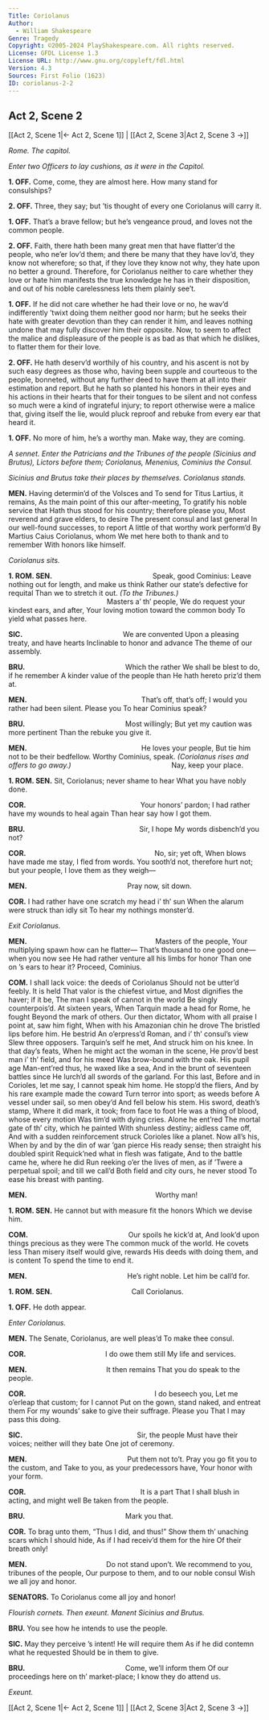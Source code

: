```yaml
---
Title: Coriolanus
Author: 
  - William Shakespeare
Genre: Tragedy
Copyright: ©2005-2024 PlayShakespeare.com. All rights reserved.
License: GFDL License 1.3
License URL: http://www.gnu.org/copyleft/fdl.html
Version: 4.3
Sources: First Folio (1623)
ID: coriolanus-2-2
---
```


## Act 2, Scene 2
[[Act 2, Scene 1|← Act 2, Scene 1]] | [[Act 2, Scene 3|Act 2, Scene 3 →]]

*Rome. The capitol.*

*Enter two Officers to lay cushions, as it were in the Capitol.*

**1. OFF.**
Come, come, they are almost here. How many stand for consulships?

**2. OFF.**
Three, they say; but ’tis thought of every one Coriolanus will carry it.

**1. OFF.**
That’s a brave fellow; but he’s vengeance proud, and loves not the common people.

**2. OFF.**
Faith, there hath been many great men that have flatter’d the people, who ne’er lov’d them; and there be many that they have lov’d, they know not wherefore; so that, if they love they know not why, they hate upon no better a ground. Therefore, for Coriolanus neither to care whether they love or hate him manifests the true knowledge he has in their disposition, and out of his noble carelessness lets them plainly see’t.

**1. OFF.**
If he did not care whether he had their love or no, he wav’d indifferently ’twixt doing them neither good nor harm; but he seeks their hate with greater devotion than they can render it him, and leaves nothing undone that may fully discover him their opposite. Now, to seem to affect the malice and displeasure of the people is as bad as that which he dislikes, to flatter them for their love.

**2. OFF.**
He hath deserv’d worthily of his country, and his ascent is not by such easy degrees as those who, having been supple and courteous to the people, bonneted, without any further deed to have them at all into their estimation and report. But he hath so planted his honors in their eyes and his actions in their hearts that for their tongues to be silent and not confess so much were a kind of ingrateful injury; to report otherwise were a malice that, giving itself the lie, would pluck reproof and rebuke from every ear that heard it.

**1. OFF.**
No more of him, he’s a worthy man. Make way, they are coming.

*A sennet. Enter the Patricians and the Tribunes of the people (Sicinius and Brutus), Lictors before them; Coriolanus, Menenius, Cominius the Consul.*

*Sicinius and Brutus take their places by themselves. Coriolanus stands.*

**MEN.**
Having determin’d of the Volsces and
To send for Titus Lartius, it remains,
As the main point of this our after-meeting,
To gratify his noble service that
Hath thus stood for his country; therefore please you,
Most reverend and grave elders, to desire
The present consul and last general
In our well-found successes, to report
A little of that worthy work perform’d
By Martius Caius Coriolanus, whom
We met here both to thank and to remember
With honors like himself.

*Coriolanus sits.*

**1. ROM. SEN.**
              Speak, good Cominius:
Leave nothing out for length, and make us think
Rather our state’s defective for requital
Than we to stretch it out.
*(To the Tribunes.)*
              Masters a’ th’ people,
We do request your kindest ears, and after,
Your loving motion toward the common body
To yield what passes here.

**SIC.**
              We are convented
Upon a pleasing treaty, and have hearts
Inclinable to honor and advance
The theme of our assembly.

**BRU.**
              Which the rather
We shall be blest to do, if he remember
A kinder value of the people than
He hath hereto priz’d them at.

**MEN.**
                That’s off, that’s off;
I would you rather had been silent. Please you
To hear Cominius speak?

**BRU.**
              Most willingly;
But yet my caution was more pertinent
Than the rebuke you give it.

**MEN.**
                He loves your people,
But tie him not to be their bedfellow.
Worthy Cominius, speak.
*(Coriolanus rises and offers to go away.)*
              Nay, keep your place.

**1. ROM. SEN.**
Sit, Coriolanus; never shame to hear
What you have nobly done.

**COR.**
                Your honors’ pardon;
I had rather have my wounds to heal again
Than hear say how I got them.

**BRU.**
                Sir, I hope
My words disbench’d you not?

**COR.**
                  No, sir; yet oft,
When blows have made me stay, I fled from words.
You sooth’d not, therefore hurt not; but your people,
I love them as they weigh⁠—

**MEN.**
              Pray now, sit down.

**COR.**
I had rather have one scratch my head i’ th’ sun
When the alarum were struck than idly sit
To hear my nothings monster’d.

*Exit Coriolanus.*

**MEN.**
                  Masters of the people,
Your multiplying spawn how can he flatter⁠—
That’s thousand to one good one—when you now see
He had rather venture all his limbs for honor
Than one on ’s ears to hear it? Proceed, Cominius.

**COM.**
I shall lack voice: the deeds of Coriolanus
Should not be utter’d feebly. It is held
That valor is the chiefest virtue, and
Most dignifies the haver; if it be,
The man I speak of cannot in the world
Be singly counterpois’d. At sixteen years,
When Tarquin made a head for Rome, he fought
Beyond the mark of others. Our then dictator,
Whom with all praise I point at, saw him fight,
When with his Amazonian chin he drove
The bristled lips before him. He bestrid
An o’erpress’d Roman, and i’ th’ consul’s view
Slew three opposers. Tarquin’s self he met,
And struck him on his knee. In that day’s feats,
When he might act the woman in the scene,
He prov’d best man i’ th’ field, and for his meed
Was brow-bound with the oak. His pupil age
Man-ent’red thus, he waxed like a sea,
And in the brunt of seventeen battles since
He lurch’d all swords of the garland. For this last,
Before and in Corioles, let me say,
I cannot speak him home. He stopp’d the fliers,
And by his rare example made the coward
Turn terror into sport; as weeds before
A vessel under sail, so men obey’d
And fell below his stem. His sword, death’s stamp,
Where it did mark, it took; from face to foot
He was a thing of blood, whose every motion
Was tim’d with dying cries. Alone he ent’red
The mortal gate of th’ city, which he painted
With shunless destiny; aidless came off,
And with a sudden reinforcement struck
Corioles like a planet. Now all’s his,
When by and by the din of war ’gan pierce
His ready sense; then straight his doubled spirit
Requick’ned what in flesh was fatigate,
And to the battle came he, where he did
Run reeking o’er the lives of men, as if
’Twere a perpetual spoil; and till we call’d
Both field and city ours, he never stood
To ease his breast with panting.

**MEN.**
                  Worthy man!

**1. ROM. SEN.**
He cannot but with measure fit the honors
Which we devise him.

**COM.**
              Our spoils he kick’d at,
And look’d upon things precious as they were
The common muck of the world. He covets less
Than misery itself would give, rewards
His deeds with doing them, and is content
To spend the time to end it.

**MEN.**
              He’s right noble.
Let him be call’d for.

**1. ROM. SEN.**
           Call Coriolanus.

**1. OFF.**
He doth appear.

*Enter Coriolanus.*

**MEN.**
The Senate, Coriolanus, are well pleas’d
To make thee consul.

**COR.**
           I do owe them still
My life and services.

**MEN.**
           It then remains
That you do speak to the people.

**COR.**
                  I do beseech you,
Let me o’erleap that custom; for I cannot
Put on the gown, stand naked, and entreat them
For my wounds’ sake to give their suffrage. Please you
That I may pass this doing.

**SIC.**
                Sir, the people
Must have their voices; neither will they bate
One jot of ceremony.

**MEN.**
              Put them not to’t.
Pray you go fit you to the custom, and
Take to you, as your predecessors have,
Your honor with your form.

**COR.**
                It is a part
That I shall blush in acting, and might well
Be taken from the people.

**BRU.**
              Mark you that.

**COR.**
To brag unto them, “Thus I did, and thus!”
Show them th’ unaching scars which I should hide,
As if I had receiv’d them for the hire
Of their breath only!

**MEN.**
           Do not stand upon’t.
We recommend to you, tribunes of the people,
Our purpose to them, and to our noble consul
Wish we all joy and honor.

**SENATORS.**
To Coriolanus come all joy and honor!

*Flourish cornets. Then exeunt. Manent Sicinius and Brutus.*

**BRU.**
You see how he intends to use the people.

**SIC.**
May they perceive ’s intent! He will require them
As if he did contemn what he requested
Should be in them to give.

**BRU.**
              Come, we’ll inform them
Of our proceedings here on th’ market-place;
I know they do attend us.

*Exeunt.*

[[Act 2, Scene 1|← Act 2, Scene 1]] | [[Act 2, Scene 3|Act 2, Scene 3 →]]